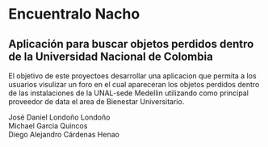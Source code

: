 # Encuentralo Nacho
## Aplicación para buscar objetos perdidos dentro de la Universidad Nacional de Colombia

El objetivo  de este proyectoes desarrollar una aplicacion que permita a los usuarios visulizar un foro en el cual apareceran los objetos 
perdidos dentro de las instalaciones de la UNAL-sede Medellin utilizando como principal proveedor de data el area de Bienestar Universitario.

José Daniel Londoño Londoño <br>
Michael Garcia Quincos <br>
Diego Alejandro Cárdenas Henao
